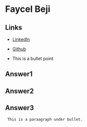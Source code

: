 # Faycel Beji

## Links

* [LinkedIn](https://www.linkedin.com/in/faycel-beji-22b35166/)
* [Github](https://github.com/fbeji)

* This is a bullet point
## Answer1


## Answer2



## Answer3


     This is a paraagraph under bullet. 
